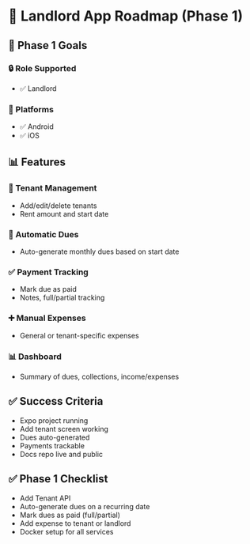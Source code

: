 # 🚀 Landlord App Roadmap (Phase 1)

## 📅 Phase 1 Goals

### 🔒 Role Supported
- ✅ Landlord

### 📱 Platforms
- ✅ Android
- ✅ iOS

## 📊 Features

### 👤 Tenant Management
- Add/edit/delete tenants
- Rent amount and start date

### 🔄 Automatic Dues
- Auto-generate monthly dues based on start date

### ✅ Payment Tracking
- Mark due as paid
- Notes, full/partial tracking

### ➕ Manual Expenses
- General or tenant-specific expenses

### 📊 Dashboard
- Summary of dues, collections, income/expenses

## ✅ Success Criteria

- Expo project running
- Add tenant screen working
- Dues auto-generated
- Payments trackable
- Docs repo live and public


## ✅ Phase 1 Checklist
 - Add Tenant API
 - Auto-generate dues on a recurring date
 - Mark dues as paid (full/partial)
 - Add expense to tenant or landlord
 - Docker setup for all services
